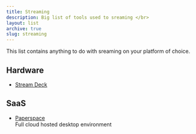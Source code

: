 ```yaml
---
title: Streaming
description: Big list of tools used to sreaming </br>
layout: list
archive: true
slug: streaming
---
```


This list contains anything to do with sreaming on your platform of choice.

## Hardware

 * [Stream Deck](https://www.elgato.com/en/gaming/stream-deck "Stream Deck - 15 LCD keys for streaming")
 
## SaaS
  * [Paperspace](https://www.paperspace.com/ "Paperspace - Your full computer in the cloud")  
    Full cloud hosted desktop environment
